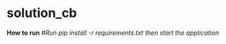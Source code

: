 # solution_cb

**How to run**
_#Run pip<version> install -r requirements.txt then start the application_ 
